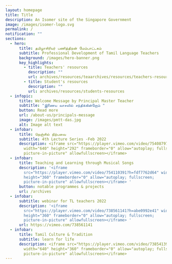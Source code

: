 ```yaml
---
layout: homepage
title: Title
description: An Isomer site of the Singapore Government
image: /images/isomer-logo.svg
permalink: /
notification: ""
sections:
  - hero:
      title: தமிழாசிரியர் பணித்திறன் மேம்பாட்டகம்
      subtitle: Professional Development of Tamil Language Teachers
      background: /images/hero-banner.png
      key_highlights:
        - title: Teachers' resources
          description: ""
          url: archives/resources/teaarchives/resources/teachers-resourceschers'-resources
        - title: Student's resources
          description: ""
          url: archives/resources/students-resources
  - infopic:
      title: Welcome Message by Principal Master Teacher
      subtitle: "இணைய வாசலில் சந்திக்கின்றோம் "
      button: Read more
      url: /about-us/principals-message
      image: /images/pmtt-das.jpg
      alt: Image alt text
  - infobar:
      title: நெஞ்சில் நிற்பவை
      subtitle: 4th Lecture Series -Feb 2022
      description: <iframe src="https://player.vimeo.com/video/754087974?h=cc312835d3"
        width="640" height="292" frameborder="0" allow="autoplay; fullscreen;
        picture-in-picture" allowfullscreen></iframe>
  - infobar:
      title: Teaching and Learning through Musical Songs
      description: '<iframe
        src="https://player.vimeo.com/video/754110391?h=fdf7762d64" width="640"
        height="360" frameborder="0" allow="autoplay; fullscreen;
        picture-in-picture" allowfullscreen></iframe> '
      button: notable programmes & projects
      url: /archives
  - infobar:
      subtitle: webinar for TL teachers 2022
      description: '<iframe
        src="https://player.vimeo.com/video/738561141?h=abe0992e41" width="640"
        height="360" frameborder="0" allow="autoplay; fullscreen;
        picture-in-picture" allowfullscreen></iframe> '
      url: https://vimeo.com/738561141
  - infobar:
      title: Tamil Culture & Tradition
      subtitle: learn for life
      description: <iframe src="https://player.vimeo.com/video/738541396?h=1745415a83"
        width="640" height="360" frameborder="0" allow="autoplay; fullscreen;
        picture-in-picture" allowfullscreen></iframe>
---
```


